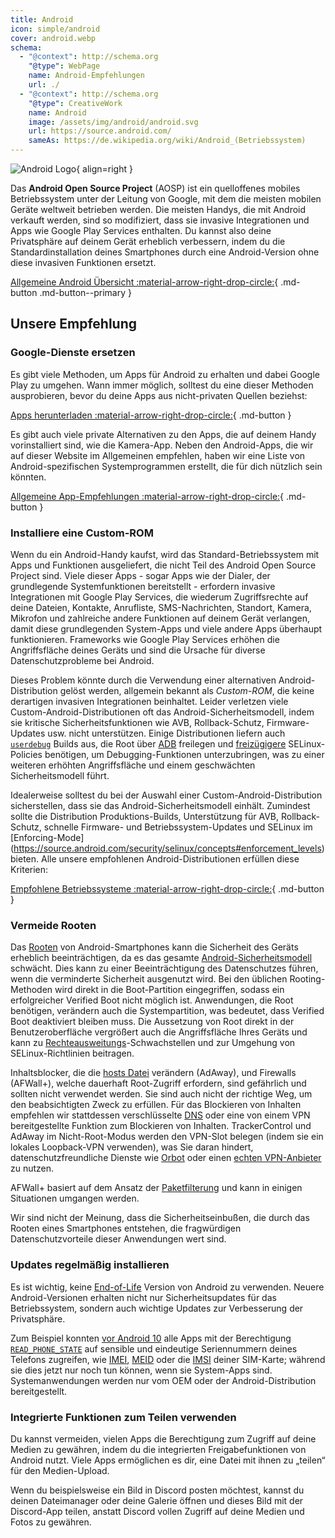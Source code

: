```yaml
---
title: Android
icon: simple/android
cover: android.webp
schema:
  - "@context": http://schema.org
    "@type": WebPage
    name: Android-Empfehlungen
    url: ./
  - "@context": http://schema.org
    "@type": CreativeWork
    name: Android
    image: /assets/img/android/android.svg
    url: https://source.android.com/
    sameAs: https://de.wikipedia.org/wiki/Android_(Betriebssystem)
---
```


![Android Logo](../assets/img/android/android.svg){ align=right }

Das **Android Open Source Project** (AOSP) ist ein quelloffenes mobiles Betriebssystem unter der Leitung von Google, mit dem die meisten mobilen Geräte weltweit betrieben werden. Die meisten Handys, die mit Android verkauft werden, sind so modifiziert, dass sie invasive Integrationen und Apps wie Google Play Services enthalten. Du kannst also deine Privatsphäre auf deinem Gerät erheblich verbessern, indem du die Standardinstallation deines Smartphones durch eine Android-Version ohne diese invasiven Funktionen ersetzt.

[Allgemeine Android Übersicht :material-arrow-right-drop-circle:](../os/android-overview.md){ .md-button .md-button--primary }

## Unsere Empfehlung

### Google-Dienste ersetzen

Es gibt viele Methoden, um Apps für Android zu erhalten und dabei Google Play zu umgehen. Wann immer möglich, solltest du eine dieser Methoden ausprobieren, bevor du deine Apps aus nicht-privaten Quellen beziehst:

[Apps herunterladen :material-arrow-right-drop-circle:](obtaining-apps.md){ .md-button }

Es gibt auch viele private Alternativen zu den Apps, die auf deinem Handy vorinstalliert sind, wie die Kamera-App. Neben den Android-Apps, die wir auf dieser Website im Allgemeinen empfehlen, haben wir eine Liste von Android-spezifischen Systemprogrammen erstellt, die für dich nützlich sein könnten.

[Allgemeine App-Empfehlungen :material-arrow-right-drop-circle:](general-apps.md){ .md-button }

### Installiere eine Custom-ROM

Wenn du ein Android-Handy kaufst, wird das Standard-Betriebssystem mit Apps und Funktionen ausgeliefert, die nicht Teil des Android Open Source Project sind. Viele dieser Apps - sogar Apps wie der Dialer, der grundlegende Systemfunktionen bereitstellt - erfordern invasive Integrationen mit Google Play Services, die wiederum Zugriffsrechte auf deine Dateien, Kontakte, Anrufliste, SMS-Nachrichten, Standort, Kamera, Mikrofon und zahlreiche andere Funktionen auf deinem Gerät verlangen, damit diese grundlegenden System-Apps und viele andere Apps überhaupt funktionieren. Frameworks wie Google Play Services erhöhen die Angriffsfläche deines Geräts und sind die Ursache für diverse Datenschutzprobleme bei Android.

Dieses Problem könnte durch die Verwendung einer alternativen Android-Distribution gelöst werden, allgemein bekannt als _Custom-ROM_, die keine derartigen invasiven Integrationen beinhaltet. Leider verletzen viele Custom-Android-Distributionen oft das Android-Sicherheitsmodell, indem sie kritische Sicherheitsfunktionen wie AVB, Rollback-Schutz, Firmware-Updates usw. nicht unterstützen. Einige Distributionen liefern auch [`userdebug`](https://source.android.com/setup/build/building#choose-a-target) Builds aus, die Root über [ADB](https://developer.android.com/studio/command-line/adb) freilegen und [freizügigere](https://github.com/LineageOS/android_system_sepolicy/search?q=userdebug\&type=code) SELinux-Policies benötigen, um Debugging-Funktionen unterzubringen, was zu einer weiteren erhöhten Angriffsfläche und einem geschwächten Sicherheitsmodell führt.

Idealerweise solltest du bei der Auswahl einer Custom-Android-Distribution sicherstellen, dass sie das Android-Sicherheitsmodell einhält. Zumindest sollte die Distribution Produktions-Builds, Unterstützung für AVB, Rollback-Schutz, schnelle Firmware- und Betriebssystem-Updates und SELinux im [Enforcing-Mode] (https://source.android.com/security/selinux/concepts#enforcement_levels) bieten. Alle unsere empfohlenen Android-Distributionen erfüllen diese Kriterien:

[Empfohlene Betriebssysteme :material-arrow-right-drop-circle:](distributions.md){ .md-button }

### Vermeide Rooten

Das [Rooten](https://de.wikipedia.org/wiki/Rooten) von Android-Smartphones kann die Sicherheit des Geräts erheblich beeinträchtigen, da es das gesamte [Android-Sicherheitsmodell](https://en.wikipedia.org/wiki/Android_\(operating_system\)#Security_and_privacy) schwächt. Dies kann zu einer Beeinträchtigung des Datenschutzes führen, wenn die verminderte Sicherheit ausgenutzt wird. Bei den üblichen Rooting-Methoden wird direkt in die Boot-Partition eingegriffen, sodass ein erfolgreicher Verified Boot nicht möglich ist. Anwendungen, die Root benötigen, verändern auch die Systempartition, was bedeutet, dass Verified Boot deaktiviert bleiben muss. Die Aussetzung von Root direkt in der Benutzeroberfläche vergrößert auch die Angriffsfläche Ihres Geräts und kann zu [Rechteausweitungs](https://de.wikipedia.org/wiki/Rechteausweitung)-Schwachstellen und zur Umgehung von SELinux-Richtlinien beitragen.

Inhaltsblocker, die die [hosts Datei](https://de.wikipedia.org/wiki/Hosts_\(Datei\)) verändern (AdAway), und Firewalls (AFWall+), welche dauerhaft Root-Zugriff erfordern, sind gefährlich und sollten nicht verwendet werden. Sie sind auch nicht der richtige Weg, um den beabsichtigten Zweck zu erfüllen. Für das Blockieren von Inhalten empfehlen wir stattdessen verschlüsselte [DNS](../dns.md) oder eine von einem VPN bereitgestellte Funktion zum Blockieren von Inhalten. TrackerControl und AdAway im Nicht-Root-Modus werden den VPN-Slot belegen (indem sie ein lokales Loopback-VPN verwenden), was Sie daran hindert, datenschutzfreundliche Dienste wie [Orbot](../tor.md#orbot) oder einen [echten VPN-Anbieter](../vpn.md) zu nutzen.

AFWall+ basiert auf dem Ansatz der [Paketfilterung](https://de.wikipedia.org/wiki/Paketfilter) und kann in einigen Situationen umgangen werden.

Wir sind nicht der Meinung, dass die Sicherheitseinbußen, die durch das Rooten eines Smartphones entstehen, die fragwürdigen Datenschutzvorteile dieser Anwendungen wert sind.

### Updates regelmäßig installieren

Es ist wichtig, keine [End-of-Life](https://endoflife.date/android) Version von Android zu verwenden. Neuere Android-Versionen erhalten nicht nur Sicherheitsupdates für das Betriebssystem, sondern auch wichtige Updates zur Verbesserung der Privatsphäre.

Zum Beispiel konnten [vor Android 10](https://developer.android.com/about/versions/10/privacy/changes) alle Apps mit der Berechtigung [`READ_PHONE_STATE`](https://developer.android.com/reference/android/Manifest.permission#READ_PHONE_STATE) auf sensible und eindeutige Seriennummern deines Telefons zugreifen, wie [IMEI](https://en.wikipedia.org/wiki/International_Mobile_Equipment_Identity), [MEID](https://en.wikipedia.org/wiki/Mobile_equipment_identifier) oder die [IMSI](https://en.wikipedia.org/wiki/International_mobile_subscriber_identity) deiner SIM-Karte; während sie dies jetzt nur noch tun können, wenn sie System-Apps sind. Systemanwendungen werden nur vom OEM oder der Android-Distribution bereitgestellt.

### Integrierte Funktionen zum Teilen verwenden

Du kannst vermeiden, vielen Apps die Berechtigung zum Zugriff auf deine Medien zu gewähren, indem du die integrierten Freigabefunktionen von Android nutzt. Viele Apps ermöglichen es dir, eine Datei mit ihnen zu „teilen“ für den Medien-Upload.

Wenn du beispielsweise ein Bild in Discord posten möchtest, kannst du deinen Dateimanager oder deine Galerie öffnen und dieses Bild mit der Discord-App teilen, anstatt Discord vollen Zugriff auf deine Medien und Fotos zu gewähren.
